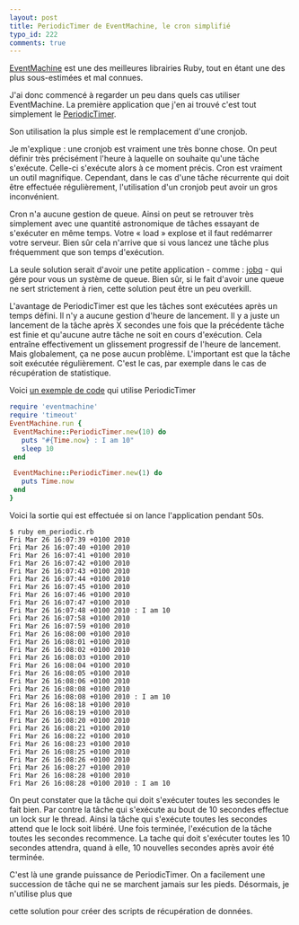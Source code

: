 ```yaml
---
layout: post
title: PeriodicTimer de EventMachine, le cron simplifié
typo_id: 222
comments: true
---
```

[EventMachine](http://rubyeventmachine.com/) est une des meilleures librairies Ruby,
tout en étant une des plus sous-estimées et mal connues.

J'ai donc commencé à regarder un peu dans quels cas utiliser EventMachine.
La première application que j'en ai trouvé c'est tout simplement le [PeriodicTimer](http://eventmachine.rubyforge.org/EventMachine/PeriodicTimer.html).

Son utilisation la plus simple est le remplacement d'une cronjob.


Je m'explique : une cronjob est vraiment une très bonne chose. On peut définir très précisément l'heure à laquelle on souhaite qu'une tâche s'exécute. Celle-ci s'exécute alors à ce moment précis. Cron est vraiment un outil magnifique. Cependant, dans
le cas d'une tâche récurrente qui doit être effectuée régulièrement, l'utilisation d'un cronjob peut avoir un gros inconvénient.

Cron n'a aucune gestion de queue. Ainsi on peut se retrouver très simplement avec une quantité astronomique de tâches essayant de s'exécuter en même temps. Votre « load » explose et il faut redémarrer votre serveur. Bien sûr cela n'arrive que si vous lancez une tâche plus fréquemment que son temps d'exécution.

La seule solution serait d'avoir une petite application - comme : [jobq](http://forge.bearstech.com/trac/wiki/JobQueue) - qui gére pour vous un système de queue. Bien sûr, si le fait d'avoir une queue ne sert strictement à rien, cette solution peut être un peu overkill.

L'avantage de PeriodicTimer est que les tâches sont exécutées après un temps défini. Il n'y a aucune gestion d'heure de lancement. Il y a juste un lancement de la tâche après X secondes une fois que la précédente tâche est finie et qu'aucune autre tâche ne soit en cours d'exécution. Cela entraîne effectivement un glissement progressif de l'heure de lancement. Mais globalement, ça ne pose aucun problème. L'important est que la tâche soit exécutée régulièrement. C'est le cas, par exemple dans le cas de récupération de statistique.



Voici [un exemple de code](http://gist.github.com/345000) qui utilise
PeriodicTimer

``` ruby
require 'eventmachine'
require 'timeout'
EventMachine.run {
 EventMachine::PeriodicTimer.new(10) do
   puts "#{Time.now} : I am 10"
   sleep 10
 end

 EventMachine::PeriodicTimer.new(1) do
   puts Time.now
 end
}
```

Voici la sortie qui est effectuée si on lance l'application pendant 50s.

```
$ ruby em_periodic.rb
Fri Mar 26 16:07:39 +0100 2010
Fri Mar 26 16:07:40 +0100 2010
Fri Mar 26 16:07:41 +0100 2010
Fri Mar 26 16:07:42 +0100 2010
Fri Mar 26 16:07:43 +0100 2010
Fri Mar 26 16:07:44 +0100 2010
Fri Mar 26 16:07:45 +0100 2010
Fri Mar 26 16:07:46 +0100 2010
Fri Mar 26 16:07:47 +0100 2010
Fri Mar 26 16:07:48 +0100 2010 : I am 10
Fri Mar 26 16:07:58 +0100 2010
Fri Mar 26 16:07:59 +0100 2010
Fri Mar 26 16:08:00 +0100 2010
Fri Mar 26 16:08:01 +0100 2010
Fri Mar 26 16:08:02 +0100 2010
Fri Mar 26 16:08:03 +0100 2010
Fri Mar 26 16:08:04 +0100 2010
Fri Mar 26 16:08:05 +0100 2010
Fri Mar 26 16:08:06 +0100 2010
Fri Mar 26 16:08:08 +0100 2010
Fri Mar 26 16:08:08 +0100 2010 : I am 10
Fri Mar 26 16:08:18 +0100 2010
Fri Mar 26 16:08:19 +0100 2010
Fri Mar 26 16:08:20 +0100 2010
Fri Mar 26 16:08:21 +0100 2010
Fri Mar 26 16:08:22 +0100 2010
Fri Mar 26 16:08:23 +0100 2010
Fri Mar 26 16:08:25 +0100 2010
Fri Mar 26 16:08:26 +0100 2010
Fri Mar 26 16:08:27 +0100 2010
Fri Mar 26 16:08:28 +0100 2010
Fri Mar 26 16:08:28 +0100 2010 : I am 10
```

On peut constater que la tâche qui doit s'exécuter toutes les
secondes le fait bien. Par contre la tâche qui s'exécute au bout de 10
secondes effectue un lock sur le thread. Ainsi la tâche qui s'exécute toutes
les secondes attend que le lock soit libéré. Une fois terminée,
l'exécution de la tâche toutes les secondes recommence. La tache qui doit s'exécuter toutes les 10
secondes attendra, quand à elle, 10 nouvelles secondes après avoir été terminée.

C'est là une grande puissance de PeriodicTimer. On a facilement une succession
de tâche qui ne se marchent jamais sur les pieds. Désormais,  je n'utilise plus que

cette solution pour créer des scripts de récupération de données.

